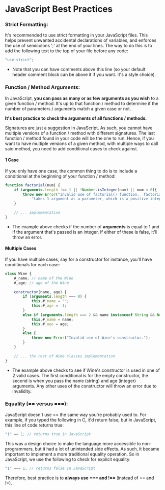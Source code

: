 JavaScript Best Practices
===================

### Strict Formatting:
It's recommended to use strict formatting in your JavaScript files.  This
helps prevent unwanted accidental declarations of variables, and enforces
the use of semicolons ';' at the end of your lines.  The way to do this is
to add the following text to the top of your file before any code:

```javascript
"use strict";
```

- Note that you can have comments above this line (so your default header
comment block can be above it if you want.  It's a style choice).

### Function / Method Arguments:
In JavaScript, **you can pass as many or as few arguments as you wish** to
a given function / method.  It's up to that function / method to determine if
the number of parameters / arguments match a given case or not.

**It's best practice to check the arguments of all functions / methods.**

Signatures are just a suggestion in JavaScript.  As such, you cannot have
multiple versions of a function / method with different signatures.  The last
function / method found in your code will be the one to run.  Hence, if you
want to have multiple versions of a given method, with multiple ways to call
said method, you need to add conditional cases to check against.

#### 1 Case
If you only have one case, the common thing to do is to include a conditional
at the beginning of your function / method:

```javascript
function factorial(num) {
    if (arguments.length !== 1 || !Number.isInteger(num) || num < 0){
        throw new Error("Invalid use of factorial() function.  factorial() " +
            "takes 1 argument as a parameter, which is a positive integer.");
    }
    
    // ... implementation
}
```

- The example above checks if the number of **arguments** is equal to 1 and
if the argument that's passed is an integer.  If either of these is false,
it'll throw an error.

#### Multiple Cases
If you have multiple cases, say for a constructor for instance, you'll have
conditionals for each case:

```javascript
class Wine {
    #_name; // name of the Wine
    #_age; // age of the Wine
    
    constructor(name, age) {
        if (arguments.length === 0) {
            this.#_name = "";
            this.#_age = -1;
        } 
        else if (arguments.length === 2 && name instanceof String && Number.isInteger(age)) {
            this.#_name = name;
            this.#_age = age;
        } 
        else {
            throw new Error("Invalid use of Wine's constructor.");
        }
    }
    
    // ... the rest of Wine classes implementation
}
```

- The example above checks to see if Wine's constructor is used in one of 2
valid cases.  The first conditional is for the empty constructor, the second is
when you pass the name (string) and age (integer) arguments.  Any other uses of
the constructor will throw an error due to invalidity.

### Equality (== versus ===):
JavaScript doesn't use == the same way you're probably used to.  For example,
if you typed the following in C, it'd return false, but in JavaScript, this
line of code returns true:

```javascript
"1" == 1; // returns true in JavaScript
```

This was a design choice to make the language more accessible to non-programmers,
but it had a lot of unintended side effects.  As such, it became important to
implement a more traditional equality operation.  So in JavaScript, we use the
following to check for explicit equality:

```javascript
"1" === 1; // returns false in JavaScript
```

Therefore, best practice is to **always use === and !==** (instead of == and !=).
